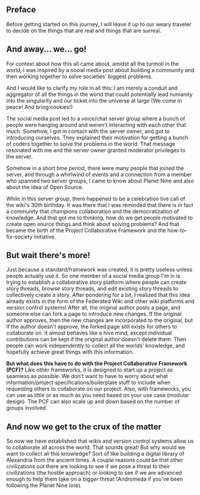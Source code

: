 ## Preface
Before getting started on this journey, I will leave it up to our weary traveler to decide on the things that are real and things that are surreal.

## And away... we... go!
For context about how this all came about, amidst all the turmoil in the world, I was inspired by a social media post about building a community and then working together to solve societies' biggest problems.

And I would like to clarify my role in all this:
I am merely a conduit and aggregator of all the things in the world that could potentially lead humanity into the singularity and our ticket into the universe at large (We come in peace! And bring cookies!)

The social media post led to a voice/chat server group where a bunch of people were hanging around and weren't interacting with each other that much. Somehow, I got in contact with the server owner, and got to introducing ourselves. They explained their motivation for getting a bunch of coders together to solve the problems in the world. That message resonated with me and the server owner granted  moderator privileges to the server.

Somehow in a short time period, there were many people that joined the server, and through a whirlwind of events and a connection from a member who spanned two server groups, I came to know about Planet Nine and also about the idea of Open Source.

While in this server group, there happened to be a celebration live call of the wiki's 30th birthday. It was there that I was reminded that there is in fact a community that champions collaboration and the democratization of knowledge. And that got me to thinking, how do we get people motivated to create open source things and think about solving problems? And that became the birth of the Project Collaborative Framework and the how-to-fix-society initiative.

## But wait there's more!
Just because a standard/framework was created, it is pretty useless unless people actually use it. So one member of a social media group I'm in is trying to establish a collaborative story platform where people can create story threads, browse story threads, and edit existing story threads to collectively create a story. After pondering for a bit, I realized that this idea already exists in the form of the Federated Wiki and other wiki platforms and version control systems! After all, the original author posts a page, and someone else can fork a page to introduce new changes. If the original author approves, then the new changes are incorporated to the original, but if the author doesn't approve, the forked page still exists for others to collaborate on. It almost behaves like a hive mind, except individual contributions can be kept if the original author doesn't delete them. Then people can work independently to collect all the worlds' knowledge, and hopefully achieve great things with this information.

**But what does this have to do with the Project Collaborative Framework (PCF)?**
Like other frameworks, it is designed to start up a project as seamless as possible. We don't want to have to worry about what information/project specifications/boilerplate stuff to include when requesting others to collaborate on our project. Also, with frameworks, you can use as little or as much as you need based on your use case (modular design). The PCF can also scale up and down based on the number of groups involved.

## And now we get to the crux of the matter
So now we have established that wikis and version control systems allow us to collaborate all across the world. That sounds great! But why would we want to collect all this knowledge? Sort of like building a digital library of Alexandria from the ancient times. A couple reasons could be that other civilizations out there are looking to see if we pose a threat to their civilizations (the hostile approach) or looking to see if we are advanced enough to help them take on a bigger threat (Andromeda if you've been following the Planet Nine lore).
